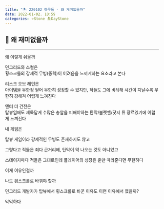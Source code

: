 ```yaml
---
title: "🏝️ 220102 하룻돌 - 왜 재미없을까"
date: 2022-01-02. 10:59
categories: ⭐Stone 🏝️DayStone
---
```


## 🗿 왜 재미없을까

---

왜 이렇게 쉬울까

던그리드와 스컬은  
횡스크롤의 강제적 무빙(중력)이 어려움을 느끼게하는 요소라고 본다

리스크 오브 레인은  
아이템을 무한정 얻어 무한히 성장할 수 있지만, 적들도 그에 비례해 시간이 지날수록 무한히 강해져 어렵게 느껴진다

엔터 더 건전은  
탑뷰임에도 제목답게 수많은 총알을 피해야하는 탄막/불렛헬/닷지 류 장르였기에 어렵게 느껴진다

내 게임은

탑뷰 게임이라 강제적인 무빙도 존재하지도 않고  

그렇다고 적들은 죄다 근거리에, 탄막이 막 나오는 것도 아니었고

스테이지마다 적들은 그대로인데 플레이어의 성장은 운만 따라준다면 무한하다

이게 이유인걸까

나도 횡스크롤로 바꿔야 할까

던그리드 개발자가 탑뷰에서 횡스크롤로 바꾼 이유도 이런 이유에서 였을까?

막막하다
